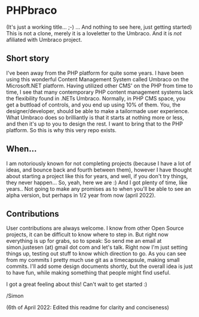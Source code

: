 # PHPbraco

(It's just a working title... ;-) ... And nothing to see here, just getting started)
This is not a clone, merely it is a loveletter to the Umbraco. And it is *not* afiliated with Umbraco project.

## Short story
I've been away from the PHP platform for quite some years. I have been using this wonderful Content Management System called Umbraco on the Microsoft.NET platform. Having utilized other CMS' on the PHP from time to time, I see that many contemporary PHP content management systems lack the flexibility found in .NETs Umbraco. Normally, in PHP CMS space, you get a buttload of controls, and you end up using 10% of them.  You, the designer/developer, should be able to make a tailormade user experience. What Umbraco does so brilliantly is that it starts at nothing more or less, and then it's up to you to design the rest. I want to bring that to the PHP platform. So this is why this very repo exists.

## When...
I am notoriously known for not completing projects (because I have a lot of ideas, and bounce back and fourth between them), however I have thought about starting a project like this for years, and well, if you don't try things, they never happen... So, yeah, here we are :) 
And I got plenty of time, like years.. Not going to make any promises as to when you'll be able to see an alpha version, but perhaps in 1/2 year from now (april 2022).

## Contributions
User contributions are always welcome. I know from other Open Source projects, it can be difficult to know where to step in. But right now everything is up for grabs, so to speak: So send me an email at simon.justesen (at) gmail dot com and let's talk. Right now I'm just setting things up, testing out stuff to know which direction to go. As you can see from my commits I pretty much use git as a timecapsule, making small commits. I'll add some design documents shortly, but the overall idea is just to have fun, while making something that people might find useful.

I got a great feeling about this! Can't wait to get started :)

/Simon

(6th of April 2022: Edited this readme for clarity and conciseness)